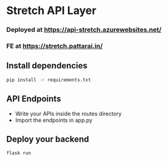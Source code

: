 # Stretch API Layer
### Deployed at https://api-stretch.azurewebsites.net/
### FE at https://stretch.pattarai.in/

## Install dependencies
```cmd 
pip install -r requirements.txt 
```

## API Endpoints
- Write your APIs inside the routes directory
- Import the endpoints in app.py

## Deploy your backend
```py
flask run
```
